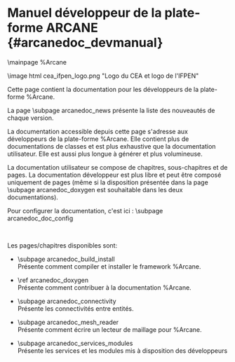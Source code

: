 # Manuel développeur de la plate-forme ARCANE {#arcanedoc_devmanual}

\mainpage %Arcane

\image html cea_ifpen_logo.png "Logo du CEA et logo de l'IFPEN"

Cette page contient la documentation pour les développeurs de la plate-forme %Arcane.

La page \subpage arcanedoc_news présente la liste des nouveautés de chaque version.

La documentation accessible depuis cette page s'adresse aux développeurs de la 
plate-forme %Arcane. Elle contient plus de documentations de classes et est plus
exhaustive que la documentation utilisateur. Elle est aussi plus longue à générer
et plus volumineuse.

La documentation utilisateur se compose de chapitres, sous-chapitres et de pages.
La documentation développeur est plus libre et peut être composé uniquement de pages
(même si la disposition présentée dans la page \subpage arcanedoc_doxygen est souhaitable
dans les deux documentations).

Pour configurer la documentation, c'est ici : \subpage arcanedoc_doc_config

<br>

Les pages/chapitres disponibles sont:

- \subpage arcanedoc_build_install <br>
  Présente comment compiler et installer le framework %Arcane.

- \ref arcanedoc_doxygen <br>
  Présente comment contribuer à la documentation %Arcane.

- \subpage arcanedoc_connectivity <br>
  Présente les connectivités entre entités.

- \subpage arcanedoc_mesh_reader <br>
  Présente comment écrire un lecteur de maillage pour %Arcane.

- \subpage arcanedoc_services_modules <br>
  Présente les services et les modules mis à disposition des développeurs
